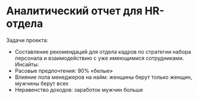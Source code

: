 # Аналитический отчет для HR-отдела 
Задачи проекта:
  - Составление рекомендаций для отдела кадров по стратегии набора персонала и взаимодействию с уже имеющимися сотрудниками.
Инсайты:
  - Расовые предпочтения: 90% «белые»
  - Влияние пола менеджеров на найм: женщины берут только женщин, мужчины берут всех
  - Неравенство доходов: заработок мужчин больше


